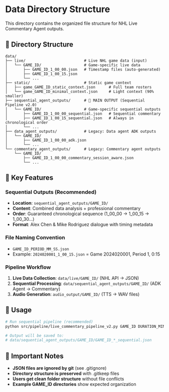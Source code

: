 # Data Directory Structure

This directory contains the organized file structure for NHL Live Commentary Agent outputs.

## 📁 Directory Structure

```
data/
├── live/                          # Live NHL game data (input)
│   └── GAME_ID/                   # Game-specific live data
│       ├── GAME_ID_1_00_00.json   # Timestamp files (auto-generated)
│       ├── GAME_ID_1_00_15.json
│       └── ...
├── static/                        # Static game context
│   ├── game_GAME_ID_static_context.json      # Full team rosters
│   └── game_GAME_ID_minimal_context.json     # Light context (90% smaller)
├── sequential_agent_outputs/      # 🌟 MAIN OUTPUT (Sequential Pipeline v2.0)
│   └── GAME_ID/                   # Game-specific sequential outputs
│       ├── GAME_ID_1_00_00_sequential.json   # Sequential commentary
│       ├── GAME_ID_1_00_15_sequential.json   # Always in chronological order
│       └── ...
├── data_agent_outputs/            # Legacy: Data agent ADK outputs
│   └── GAME_ID/
│       ├── GAME_ID_1_00_00_adk.json
│       └── ...
└── commentary_agent_outputs/      # Legacy: Commentary agent outputs
    └── GAME_ID/
        ├── GAME_ID_1_00_00_commentary_session_aware.json
        └── ...
```

## 🎯 Key Features

### **Sequential Outputs (Recommended)**
- **Location**: `sequential_agent_outputs/GAME_ID/`
- **Content**: Combined data analysis + professional commentary
- **Order**: Guaranteed chronological sequence (1_00_00 → 1_00_15 → 1_00_30...)
- **Format**: Alex Chen & Mike Rodriguez dialogue with timing metadata

### **File Naming Convention**
- `GAME_ID_PERIOD_MM_SS.json`
- Example: `2024020001_1_00_15.json` = Game 2024020001, Period 1, 0:15

### **Pipeline Workflow**
1. **Live Data Collection**: `data/live/GAME_ID/` (NHL API → JSON)
2. **Sequential Processing**: `data/sequential_agent_outputs/GAME_ID/` (ADK Agent → Commentary)
3. **Audio Generation**: `audio_output/GAME_ID/` (TTS → WAV files)

## 🚀 Usage

```bash
# Run sequential pipeline (recommended)
python src/pipeline/live_commentary_pipeline_v2.py GAME_ID DURATION_MINUTES

# Output will be saved to:
# data/sequential_agent_outputs/GAME_ID/GAME_ID_*_sequential.json
```

## 📝 Important Notes

- **JSON files are ignored by git** (see .gitignore)
- **Directory structure is preserved** with .gitkeep files
- **Users get clean folder structure** without file conflicts
- **Example GAME_ID directories** show expected organization